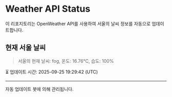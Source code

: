 
# Weather API Status

이 리포지토리는 OpenWeather API를 사용하여 서울의 날씨 정보를 자동으로 업데이트합니다.

## 현재 서울 날씨
> 서울의 현재 날씨: fog, 온도: 16.76°C, 습도: 100%

⏳ 업데이트 시간: 2025-09-25 19:29:42 (UTC)

---
자동 업데이트 봇에 의해 관리됩니다.
